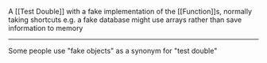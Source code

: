 A [[Test Double]] with a fake implementation of the [[Function]]s, normally taking shortcuts e.g. a fake database might use arrays rather than save information to memory

---

Some people use "fake objects" as a synonym for "test double"